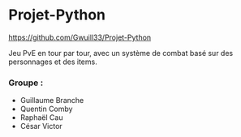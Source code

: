 # Projet-Python 

https://github.com/Gwuill33/Projet-Python

Jeu PvE en tour par tour, avec un système de combat basé sur des personnages et des items.

### Groupe : 
- Guillaume Branche
- Quentin Comby
- Raphaël Cau
- César Victor
